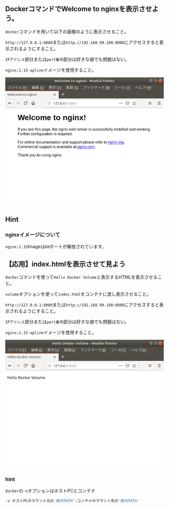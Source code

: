 ## DockerコマンドでWelcome to nginxを表示させよう。

`docker`コマンドを用いて以下の画像のように表示させること。

`http://127.0.0.1:8080`または`http://192.168.99.100:8080`にアクセスすると表示されるようにすること。

`IPアドレス`部分または`port番号`部分は好きな値でも問題はない。

`nginx:1.15-apline`イメージを使用すること。

![Welcome to nginx](https://github.com/anzairyo0127/docker_kadai/blob/master/image/nginxWelcome.png)

## Hint

### nginxイメージについて

`nginx:1.15`Imageは`80`ポートが解放されています。

## 【応用】index.htmlを表示させて見よう

`docker`コマンドを使って`Hello Docker Volume`と表示するHTMLを表示させること。

`volume`オプションを使って`index.html`をコンテナに渡し表示させること。

`http://127.0.0.1:8080`または`http://192.168.99.100:8080`にアクセスすると表示されるようにすること。

`IPアドレス`部分または`port番号`部分は好きな値でも問題はない。

`nginx:1.15-apline`イメージを使用すること。

![Hello Docker Volume](https://github.com/anzairyo0127/docker_kadai/blob/master/image/HelloDockerVolume.png)

### hint

`docker`の`-v`オプションはホストPCとコンテナ


```bash
-v ホストPCのマウント元の'絶対PATH':コンテナのマウント先の'絶対PATH'
```
